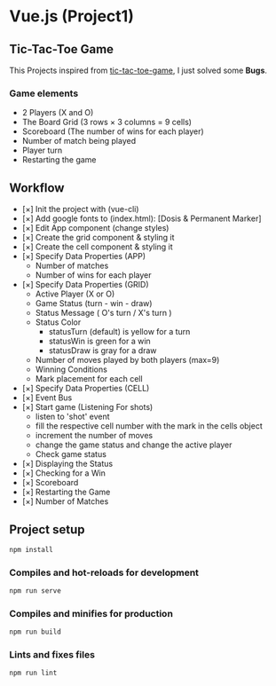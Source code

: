 # Vue.js (Project1)

## Tic-Tac-Toe Game

This Projects inspired from [tic-tac-toe-game](https://github.com/shammadahmed/tic-tac-toe-game), I just solved some __Bugs__.

### Game elements

* 2 Players (X and O)
* The Board Grid (3 rows × 3 columns = 9 cells)
* Scoreboard (The number of wins for each player)
* Number of match being played
* Player turn
* Restarting the game

## Workflow

* [×] Init the project with (vue-cli)
* [×] Add google fonts to (index.html): [Dosis & Permanent Marker]
* [×] Edit App component (change styles)
* [×] Create the grid component & styling it
* [×] Create the cell component & styling it
* [×] Specify Data Properties (APP)
  * Number of matches
  * Number of wins for each player
* [×] Specify Data Properties (GRID)
  * Active Player (X or O)
  * Game Status (turn - win - draw)
  * Status Message ( O's turn / X's turn )
  * Status Color
    * statusTurn (default) is yellow for a turn
    * statusWin is green for a win
    * statusDraw is gray for a draw
  * Number of moves played by both players  (max=9)
  * Winning Conditions
  * Mark placement for each cell
* [×] Specify Data Properties (CELL)
* [×] Event Bus
* [×] Start game (Listening For shots)
  * listen to 'shot' event
  * fill the respective cell number with the mark in the cells object
  * increment the number of moves
  * change the game status and change the active player
  * Check game status
* [×] Displaying the Status
* [×] Checking for a Win
* [×] Scoreboard
* [×] Restarting the Game
* [×] Number of Matches

## Project setup

```bash
npm install
```

### Compiles and hot-reloads for development

```bash
npm run serve
```

### Compiles and minifies for production

```bash
npm run build
```

### Lints and fixes files

```bash
npm run lint
```
